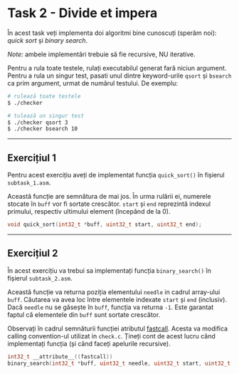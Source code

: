# Task 2 - Divide et impera

În acest task veți implementa doi algoritmi bine cunoscuți (sperăm noi):
*quick sort* și *binary search*.

*Note:* ambele implementări trebuie să fie recursive, NU iterative.

Pentru a rula toate testele, rulați executabilul generat fară niciun
argument. Pentru a rula un singur test, pasati unul dintre keyword-urile
`qsort` și `bsearch` ca prim argument, urmat de numărul testului.
De exemplu:

```bash
# rulează toate testele
$ ./checker

# tulează un singur test
$ ./checker qsort 3
$ ./checker bsearch 10
```

---

## Exercițiul 1

Pentru acest exercițiu aveți de implementat funcția `quick_sort()` în fișierul
`subtask_1.asm`.

Această funcție are semnătura de mai jos. În urma rulării ei, numerele stocate
în `buff` vor fi sortate crescător. `start` și `end` reprezintă indexul
primului, respectiv ultimului element (începând de la 0).

```c
void quick_sort(int32_t *buff, uint32_t start, uint32_t end);
```

---

## Exercițiul 2

În acest exercițiu va trebui sa implementați funcția `binary_search()` în
fișierul `subtask_2.asm`.

Această funcție va returna poziția elementului `needle` in cadrul array-ului
`buff`. Căutarea va avea loc între elementele indexate `start` și `end`
(inclusiv). Dacă `needle` nu se găsește în `buff`, funcția va returna `-1`.
Este garantat faptul că elementele din `buff` sunt sortate crescător.

Observați în cadrul semnăturii funcției atributul
[fastcall](https://gcc.gnu.org/onlinedocs/gcc-4.7.0/gcc/Function-Attributes.html).
Acesta va modifica calling convention-ul utilizat in `check.c`. Țineți cont de
acest lucru când implementați funcția (și când faceți apelurile recursive).

```c
int32_t __attribute__((fastcall))
binary_search(int32_t *buff, uint32_t needle, uint32_t start, uint32_t end);
```

